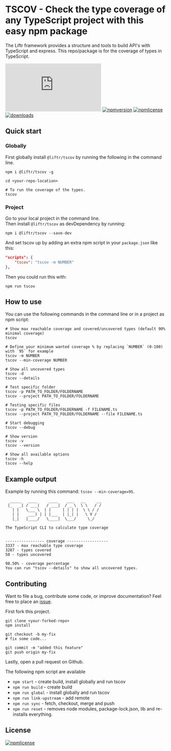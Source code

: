 # TSCOV - Check the type coverage of any TypeScript project with this easy npm package

The Liftr framework provides a structure and tools to build API's with TypeScript and express. This repo/package is for the coverage of types in TypeScript.

[![tscov](https://img.shields.io/badge/dynamic/json.svg?label=tscov&prefix=%E2%89%A5&suffix=%&query=$.typeCoverage.minCoverage&uri=https%3A%2F%2Fraw.githubusercontent.com%2Fjeroenouw%2Fliftr-tscov%2Fmaster%2Fpackage.json)](https://github.com/jeroenouw/liftr-tscov)
[![npmversion](https://img.shields.io/npm/v/@liftr/tscov.svg)](https://github.com/jeroenouw/liftr-tscov)
[![npmlicense](https://img.shields.io/npm/l/@liftr/tscov.svg)](https://github.com/jeroenouw/liftr-tscov/blob/master/LICENSE/)
[![downloads](https://img.shields.io/npm/dy/@liftr/tscov.svg)](https://github.com/jeroenouw/liftr-tscov)

## Quick start

### Globally

First globally install `@liftr/tscov` by running the following in the command line. 

```shell
npm i @liftr/tscov -g

cd <your-repo-location>

# To run the coverage of the types.
tscov
```

### Project

Go to your local project in the command line.  
Then install `@liftr/tscov` as devDependency by running:

```shell
npm i @liftr/tscov --save-dev
```

And set tscov up by adding an extra npm script in your `package.json` like this:

```json
"scripts": {
    "tscov": "tscov -m NUMBER"
},
```

Then you could run this with:

```shell
npm run tscov
```

## How to use

You can use the following commands in the command line or in a project as npm script:

```shell
# Show max reachable coverage and covered/uncovered types (default 90% minimal coverage)
tscov

# Define your minimum wanted coverage % by replacing `NUMBER` (0-100) with `95` for example 
tscov -m NUMBER
tscov --min-coverage NUMBER

# Show all uncovered types  
tscov -d
tscov --details

# Test specific folder
tscov -p PATH_TO_FOLDER/FOLDERNAME
tscov --project PATH_TO_FOLDER/FOLDERNAME

# Testing specific files
tscov -p PATH_TO_FOLDER/FOLDERNAME -f FILENAME.ts
tscov --project PATH_TO_FOLDER/FOLDERNAME --file FILENAME.ts

# Start debugging
tscov --debug

# Show version
tscov -v
tscov --version

# Show all available options
tscov -h
tscov --help
```

## Example output

Example by running this command: `tscov --min-coverage=95`.

```shell
  _____   ____     ____    ___   __     __
 |_   _| / ___|   / ___|  / _ \  \ \   / /
   | |   \___ \  | |     | | | |  \ \ / /
   | |    ___) | | |___  | |_| |   \ V /
   |_|   |____/   \____|  \___/     \_/

The TypeScript CLI to calculate type coverage


----------------- coverage ------------------
3337 - max reachable type coverage
3287 - types covered
50 - types uncovered

98.50% - coverage percentage
You can run "tscov --details" to show all uncovered types.
```

## Contributing

Want to file a bug, contribute some code, or improve documentation? Feel free to place an [issue](https://github.com/jeroenouw/tscov/issues).  

First fork this project.  

```shell
git clone <your-forked-repo>
npm install

git checkout -b my-fix
# fix some code...

git commit -m "added this feature"
git push origin my-fix
```

Lastly, open a pull request on Github.

The following npm script are available

- `npm start` - create build, install globally and run tscov
- `npm run build` - create build
- `npm run global` - install globally and run tscov
- `npm run link-upstream` - add remote
- `npm run sync` - fetch, checkout, merge and push
- `npm run reset` - removes node modules, package-lock.json, lib and re-installs everything.

## License

[![npmlicense](https://img.shields.io/npm/l/liftr-tscov.svg)](https://github.com/jeroenouw/liftr-tscov/blob/master/LICENSE/)